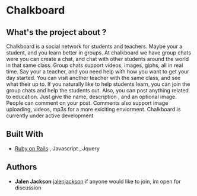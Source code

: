 # Chalkboard

## What's the project about ? 

Chalkboard is a social network for students and teachers. Maybe your a student, and you learn better in groups. At chalkboard we have group chats were you can create a chat, and chat with other students around the world in that same class. Group chats support videos, images, giphs, all in real time.  Say your a teacher, and you need help with how you want to get your day started. You can visit another teacher with the same class, and see what their up to. If you naturally like to help students learn, you can join the group chats and help the students out. Also, you can post anything related to education. Just give the name, description , and an optional image. People can comment on your post. Comments also support image uploading, videos, mp3s for a more exiciting enviorment. Chalkboard is currently under active development

## Built With

* [Ruby on Rails](http://api.rubyonrails.org/) , Javascript , Jquery


## Authors

* **Jalen Jackson**  [jalenjackson](https://github.com/jalenjackson)
if anyone would like to join, im open for discussion

